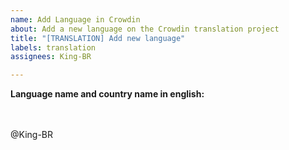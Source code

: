 ```yaml
---
name: Add Language in Crowdin
about: Add a new language on the Crowdin translation project
title: "[TRANSLATION] Add new language"
labels: translation
assignees: King-BR

---
```


**Language name and country name in english:** 
<!-- Name of the language and of the country in english, and, if you know, the language code
e.g: English (United States) (en-US), English (United Kingdom) (en-UK), Russian (Russia) (ru-RU),
Portuguese (Brazil) (pt-BR), Portuguese (Portugal) (pt-PT), Greek (Greece) (el-GR) etc...  -->



<!-- Don't delete below this -->
<br><br>
@King-BR